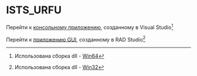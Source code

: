 # ISTS_URFU

Перейти к [консольному приложению][1], созданному в Visual Studio[^1]

Перейти к [приложению GUI][2], созданному в RAD Studio[^2]

[1]: https://github.com/KatyBeard/ISTS_URFU/tree/main/DLL/VS_DZ_1/VS_Console/x64/Debug  "VS_Console"
[2]: https://github.com/KatyBeard/ISTS_URFU/tree/main/DLL/RS_DZ_1/RS_GUI/Win32/Debug  "RS_GUI"
[3]: https://github.com/KatyBeard/ISTS_URFU/tree/main/DLL/RS_DZ_1/dll/Win64/Debug "Win64"
[4]: https://github.com/KatyBeard/ISTS_URFU/tree/main/DLL/RS_DZ_1/dll/Win32/Debug "Win32"

[^1]: Использована сборка dll - [Win64][3]
[^2]: Использована сборка dll - [Win32][4]
